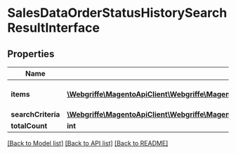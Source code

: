 # SalesDataOrderStatusHistorySearchResultInterface

## Properties
Name | Type | Description | Notes
------------ | ------------- | ------------- | -------------
**items** | [**\Webgriffe\MagentoApiClient\Webgriffe\MagentoApiClient\Model\SalesDataOrderStatusHistoryInterface[]**](SalesDataOrderStatusHistoryInterface.md) | Array of collection items. | 
**searchCriteria** | [**\Webgriffe\MagentoApiClient\Webgriffe\MagentoApiClient\Model\FrameworkSearchCriteriaInterface**](FrameworkSearchCriteriaInterface.md) |  | 
**totalCount** | **int** | Total count. | 

[[Back to Model list]](../README.md#documentation-for-models) [[Back to API list]](../README.md#documentation-for-api-endpoints) [[Back to README]](../README.md)


